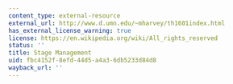 ```yaml
---
content_type: external-resource
external_url: http://www.d.umn.edu/~mharvey/th1601index.html
has_external_license_warning: true
license: https://en.wikipedia.org/wiki/All_rights_reserved
status: ''
title: Stage Management
uid: fbc4152f-8efd-44d5-a4a3-6db5233d84d8
wayback_url: ''
---
```

